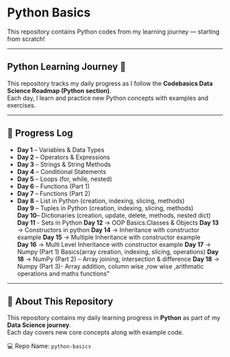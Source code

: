 # Python Basics

This repository contains Python codes from my learning journey — starting from scratch!

---

## Python Learning Journey 🚀

This repository tracks my daily progress as I follow the **Codebasics Data Science Roadmap (Python section)**.  
Each day, I learn and practice new Python concepts with examples and exercises.

---

## 📅 Progress Log

- **Day 1** – Variables & Data Types  
- **Day 2** – Operators & Expressions  
- **Day 3** – Strings & String Methods
- **Day 4** – Conditional Statements  
- **Day 5** – Loops (for, while, nested)        
- **Day 6** – Functions (Part 1)  
- **Day 7** – Functions (Part 2)  
- **Day 8** – List in Python (creation, indexing, slicing, methods)  
  **Day 9** – Tuples in Python (creation, indexing, slicing, methods)  
  **Day 10**– Dictionaries (creation, update, delete, methods, nested dict)
  **Day 11** - Sets in Python
  **Day 12** → OOP Basics:Classes & Objects
  **Day 13** → Constructors in python
  **Day 14** → Inheritance with constructor example
  **Day 15** → Multiple Inheritance with constructor example  
  **Day 16** → Multi Level Inheritance with constructor example 
  **Day 17** → Numpy (Part 1) Basics(array creation, indexing, slicing, operations)
  **Day 18** → NumPy (Part 2) – Array joining, intersection & difference
  **Day 18** → Numpy (Part 3)- Array addition, column wise ,row wise ,arithmatic operations and maths functions"
  

---

## 📂 About This Repository

This repository contains my daily learning progress in **Python** as part of my **Data Science journey**.  
Each day covers new core concepts along with example code.

💻 Repo Name: `python-basics`

